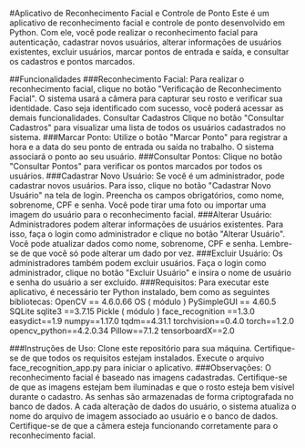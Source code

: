 #Aplicativo de Reconhecimento Facial e Controle de Ponto
Este é um aplicativo de reconhecimento facial e controle de ponto desenvolvido em Python. Com ele, você pode realizar o reconhecimento facial para autenticação, cadastrar novos usuários, alterar informações de usuários existentes, excluir usuários, marcar pontos de entrada e saída, e consultar os cadastros e pontos marcados.

##Funcionalidades
###Reconhecimento Facial:
Para realizar o reconhecimento facial, clique no botão "Verificação de Reconhecimento Facial". O sistema usará a câmera para capturar seu rosto e verificar sua identidade. Caso seja identificado com sucesso, você poderá acessar as demais funcionalidades.
Consultar Cadastros
Clique no botão "Consultar Cadastros" para visualizar uma lista de todos os usuários cadastrados no sistema.
###Marcar Ponto:
Utilize o botão "Marcar Ponto" para registrar a hora e a data do seu ponto de entrada ou saída no trabalho. O sistema associará o ponto ao seu usuário.
###Consultar Pontos:
Clique no botão "Consultar Pontos" para verificar os pontos marcados por todos os usuários.
###Cadastrar Novo Usuário:
Se você é um administrador, pode cadastrar novos usuários. Para isso, clique no botão "Cadastrar Novo Usuário" na tela de login. Preencha os campos obrigatórios, como nome, sobrenome, CPF e senha. Você pode tirar uma foto ou importar uma imagem do usuário para o reconhecimento facial.
###Alterar Usuário:
Administradores podem alterar informações de usuários existentes. Para isso, faça o login como administrador e clique no botão "Alterar Usuário". Você pode atualizar dados como nome, sobrenome, CPF e senha. Lembre-se de que você só pode alterar um dado por vez.
###Excluir Usuário:
Os administradores também podem excluir usuários. Faça o login como administrador, clique no botão "Excluir Usuário" e insira o nome de usuário e senha do usuário a ser excluído.
###Requisitos:
Para executar este aplicativo, é necessário ter Python instalado, bem como as seguintes bibliotecas:
OpenCV == 4.6.0.66
OS ( módulo )
PySimpleGUI	== 4.60.5
SQLite sqlite3 ==3.7.15
Pickle ( módulo )
face_recognition ==1.3.0
easydict==1.9
numpy==1.17.0
tqdm==4.31.1
torchvision==0.4.0
torch==1.2.0
opencv_python==4.2.0.34
Pillow==7.1.2
tensorboardX==2.0

###Instruções de Uso:
Clone este repositório para sua máquina.
Certifique-se de que todos os requisitos estejam instalados.
Execute o arquivo face_recognition_app.py para iniciar o aplicativo.
###Observações:
O reconhecimento facial é baseado nas imagens cadastradas. Certifique-se de que as imagens estejam bem iluminadas e que o rosto esteja bem visível durante o cadastro.
As senhas são armazenadas de forma criptografada no banco de dados.
A cada alteração de dados do usuário, o sistema atualiza o nome do arquivo de imagem associado ao usuário e o banco de dados.
Certifique-se de que a câmera esteja funcionando corretamente para o reconhecimento facial.
